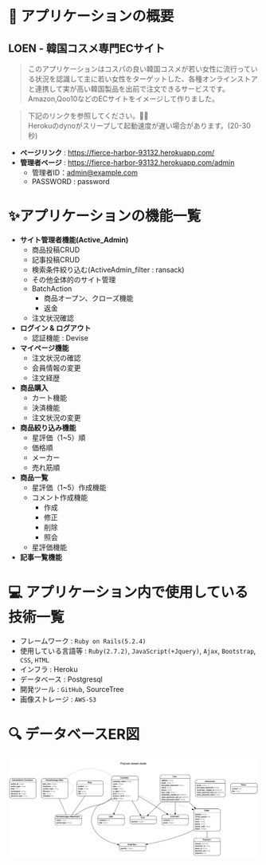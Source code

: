
# 🔖 アプリケーションの概要

## **LOEN - 韓国コスメ専門ECサイト**

>このアプリケーションはコスパの良い韓国コスメが若い女性に流行っている状況を認識して主に若い女性をターゲットした、各種オンラインストアと連携して実が高い韓国製品を出前で注文できるサービスです。Amazon,Qoo10などのECサイトをイメージして作りました。



> 下記のリンクを参照してください。🙇‍♂️  
> Herokuのdynoがスリープして起動速度が遅い場合があります。(20-30秒)  

- **ページリンク** : https://fierce-harbor-93132.herokuapp.com/
- **管理者ページ** : https://fierce-harbor-93132.herokuapp.com/admin
  - 管理者ID：admin@example.com
  - PASSWORD : password

# ✨アプリケーションの機能一覧

- **サイト管理者機能(Active_Admin)**
  - 商品投稿CRUD
  - 記事投稿CRUD
  - 検索条件絞り込む(ActiveAdmin_filter : ransack)
  - その他全体的のサイト管理
  - BatchAction
    - 商品オープン、クローズ機能
    - 返金
  - 注文状況確認  
- **ログイン & ログアウト**
  - 認証機能 : Devise  
- **マイページ機能**
  - 注文状況の確認
  - 会員情報の変更
  - 注文経歴  
- **商品購入**
  - カート機能
  - 決済機能
  - 注文状況の変更
- **商品絞り込み機能**
  - 星評価（1~5）順
  - 価格順
  - メーカー
  - 売れ筋順
- **商品一覧**
  - 星評価（1~5）作成機能
  - コメント作成機能
    - 作成 
    - 修正
    - 削除
    - 照会
  - 星評価機能
- **記事一覧機能**

# 💻 アプリケーション内で使用している技術一覧

- フレームワーク : `Ruby on Rails(5.2.4)`
- 使用している言語等 : `Ruby(2.7.2)`, `JavaScript(+Jquery)`, `Ajax`, `Bootstrap`, `CSS`, `HTML`
- インフラ : Heroku
- データベース : Postgresql
- 開発ツール : `GitHub`, SourceTree
- 画像ストレージ : `AWS-S3`

# 🔍 データベースER図

![loen_Data](./app/assets/images/loen_erd.png)
